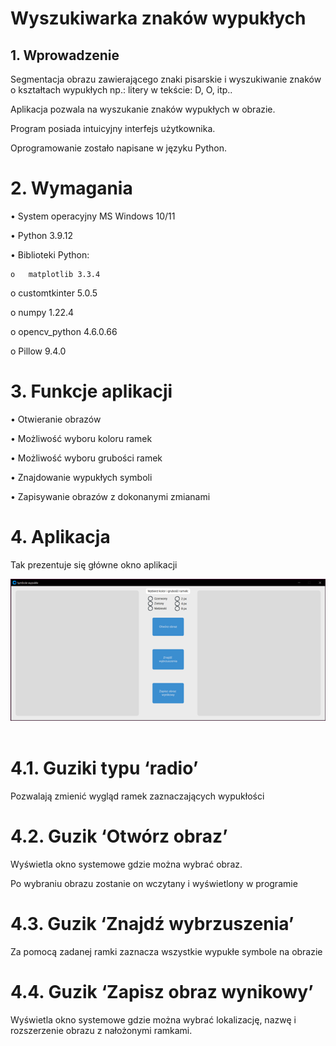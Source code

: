 # Wyszukiwarka znaków wypukłych

## 1.	Wprowadzenie
Segmentacja obrazu zawierającego znaki pisarskie i wyszukiwanie znaków o kształtach wypukłych np.: litery w tekście: D, O, itp..

Aplikacja pozwala na wyszukanie znaków wypukłych w obrazie.

Program posiada intuicyjny interfejs użytkownika. 

Oprogramowanie zostało napisane w języku Python.

# 2.	Wymagania
•	System operacyjny MS Windows 10/11

•	Python 3.9.12

•	Biblioteki Python:

    o	matplotlib 3.3.4
  
  o	customtkinter 5.0.5
  
  o	numpy 1.22.4
  
  o	opencv_python 4.6.0.66
  
  o	Pillow 9.4.0

# 3. Funkcje aplikacji
•	Otwieranie obrazów

•	Możliwość wyboru koloru ramek

•	Możliwość wyboru grubości ramek

•	Znajdowanie wypukłych symboli

•	Zapisywanie obrazów z dokonanymi zmianami

# 4. Aplikacja
Tak prezentuje się główne okno aplikacji

![alt text](https://github.com/pachnotka/Wyszukiwarka-znakow-wypuklych/blob/main/Obrazy%20instrukcja/Obraz1.png?raw=true)
 
# 4.1. Guziki typu ‘radio’
Pozwalają zmienić wygląd ramek zaznaczających wypukłości
 
# 4.2. Guzik ‘Otwórz obraz’
Wyświetla okno systemowe gdzie można wybrać obraz.
 
Po wybraniu obrazu zostanie on wczytany i wyświetlony w programie
 
# 4.3. Guzik ‘Znajdź wybrzuszenia’
Za pomocą zadanej ramki zaznacza wszystkie wypukłe symbole na obrazie
 
# 4.4. Guzik ‘Zapisz obraz wynikowy’
Wyświetla okno systemowe gdzie można wybrać lokalizację, nazwę i rozszerzenie obrazu z nałożonymi ramkami.
 

